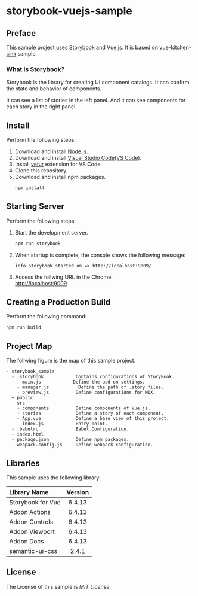 # storybook-vuejs-sample

## Preface
This sample project uses [Storybook](https://github.com/storybooks/storybook) and [Vue.js](https://vuejs.org/index.html). It is based on [vue-kitchen-sink](https://github.com/storybooks/storybook/tree/master/examples/vue-kitchen-sink) sample.

### What is Storybook?
Storybook is the library for creating UI component catalogs. It can confirm the state and behavior of components.

It can see a list of stories in the left panel. And it can see components for each story in the right panel.

## Install
Perform the following steps:
1. Download and install [Node.js](https://nodejs.org/en/).
1. Download and install [Visual Studio Code(VS Code)](https://code.visualstudio.com/).
1. Install [vetur](https://github.com/vuejs/vetur) extension for VS Code.
1. Clone this repository.
1. Download and install npm packages.
    ```bash
    npm install
    ```

## Starting Server
Perform the following steps:
1. Start the development server.
    ```bash
    npm run storybook
    ```
1. When startup is complete, the console shows the following message:
    ```
    info Storybook started on => http://localhost:9009/
    ```
1. Access the follwing URL in the Chrome.  
    [http://localhost:9009](http://localhost:9009)

## Creating a Production Build
Perform the following command:
```bash
npm run build
```

## Project Map
The follwing figure is the map of this sample project.

```
- storybook_sample
  - .storybook            Contains configurations of StoryBook.
    - main.js            Define the add-on settings.
    - manager.js           Define the path of .story files.
    - preview.js          Define configurations for MDX.
  + public
  - src
    + components          Define components of Vue.js.
    + stories             Define a story of each component.
    - App.vue             Define a base view of this project.
    - index.js            Entry point.
  - .babelrc              Babel Configuration.
  - index.html
  - package.json          Define npm packages.
  - webpack.config.js     Define webpack configuration.
```


## Libraries
This sample uses the following library.

|Library Name|Version|
|:---|:---:|
|Storybook for Vue|6.4.13|
|Addon Actions|6.4.13|
|Addon Controls|6.4.13|
|Addon Viewport|6.4.13|
|Addon Docs|6.4.13|
|semantic-ui-css|2.4.1|

## License
The License of this sample is *MIT License*.
